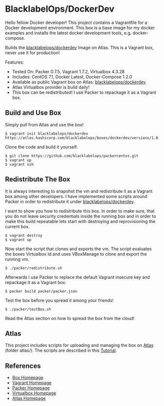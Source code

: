 # BlacklabelOps/DockerDev

Hello fellow Docker developer! This project contains a Vagrantfile for a Docker development environment. This box is a base image for my docker examples and installs the latest docker development tools, e.g. docker-compose.

Builds the [blacklabelops/dockerdev](https://atlas.hashicorp.com/blacklabelops/boxes/dockerdev) Image on Atlas. This is a Vagrant box, never use it for production!

Features:

* Tested On: Packer 0.7.5, Vagrant 1.7.2, Virtualbox 4.3.28
* Includes: CentOS 7.1, Docker Latest, Docker-Compose 1.2.0
* Available as public Vagrant box on Atlas: [blacklabelops/dockerdev](https://atlas.hashicorp.com/blacklabelops/boxes/dockerdev)
* Atlas Virtualbox provider is build daily!
* This box can be redistributed! I use Packer to repackage it as a Vagrant box.

## Build and Use Box

Simply pull from Atlas and use the box!

~~~~
$ vagrant init blacklabelops/dockerdev https://atlas.hashicorp.com/blacklabelops/boxes/dockerdev/versions/1.0.0.pre
~~~~    

Clone the code and build it yourself.

~~~~
$ git clone https://github.com/blacklabelops/packercentos.git
$ vagrant up
$ vagrant ssh
~~~~    

## Redistribute The Box

It is always interesting to snapshot the vm and redistribute it as a Vagrant box among other developers. I have implemented some scripts around Packer in order to redistribute it under [blacklabelops/dockerdev](https://atlas.hashicorp.com/blacklabelops/boxes/dockerdev).

I want to show you how to redistribute this box. In order to make sure, that you do not leave security credentials inside the running box and in order to make this build repeatable lets start with destroying and reprovisioning the current box.

~~~~
$ vagrant destroy
$ vagrant up
~~~~    

Now start the script that clones and exports the vm. The script evaluates the boxes Virtualbox Id and uses VBoxManage to clone and export the running vm.

~~~~
$ ./packer/redistribute.sh
~~~~    

Afterwards I use Packer to replace the default Vagrant insecure key and repackage it as a Vagrant box.

~~~~
$ packer build packer/packer.json
~~~~ 

Test the box before you spread it among your friends!

~~~~
$ ./packer/testBox.sh
~~~~ 

Read the Atlas section on how to spread the box from the cloud!

## Atlas

This project includes scripts for uploading and managing the box on [Atlas](https://atlas.hashicorp.com/) (folder atlas/). The scripts are described in this [Tutorial](https://github.com/blacklabelops/packercentos/blob/master/tutorials/versioningWithAtlas.md).

## References

* [Box Homepage](https://atlas.hashicorp.com/blacklabelops/boxes/dockerdev)
* [Vagrant Homepage](https://www.vagrantup.com/)
* [Packer Homepage](https://www.packer.io/)
* [Virtualbox Homepage](https://www.virtualbox.org/)
* [Atlas Homepage](https://atlas.hashicorp.com/)


